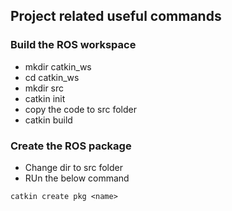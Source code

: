 ## Project related useful commands

### Build the ROS workspace

* mkdir catkin_ws
* cd catkin_ws
* mkdir src
* catkin init
* copy the code to src folder
* catkin build

### Create the ROS package

* Change dir to  src folder
* RUn the below command
```
catkin create pkg <name>
```
